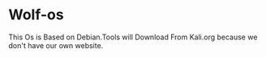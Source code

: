 # Wolf-os
This Os is Based on Debian.Tools will Download From Kali.org because we don't have our own website.
